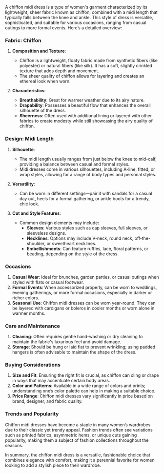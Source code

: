 A chiffon midi dress is a type of women's garment characterized by its lightweight, sheer fabric known as chiffon, combined with a midi length that typically falls between the knee and ankle. This style of dress is versatile, sophisticated, and suitable for various occasions, ranging from casual outings to more formal events. Here’s a detailed overview:

### Fabric: Chiffon
1. **Composition and Texture**: 
   - Chiffon is a lightweight, floaty fabric made from synthetic fibers (like polyester) or natural fibers (like silk). It has a soft, slightly crinkled texture that adds depth and movement.
   - The sheer quality of chiffon allows for layering and creates an ethereal look when worn.

2. **Characteristics**:
   - **Breathability**: Great for warmer weather due to its airy nature.
   - **Drapability**: Possesses a beautiful flow that enhances the overall silhouette of the dress.
   - **Sheerness**: Often used with additional lining or layered with other fabrics to create modesty while still showcasing the airy quality of chiffon.

### Design: Midi Length
1. **Silhouette**:
   - The midi length usually ranges from just below the knee to mid-calf, providing a balance between casual and formal styles.
   - Midi dresses come in various silhouettes, including A-line, fitted, or wrap styles, allowing for a range of body types and personal styles.

2. **Versatility**:
   - Can be worn in different settings—pair it with sandals for a casual day out, heels for a formal gathering, or ankle boots for a trendy, chic look.

3. **Cut and Style Features**:
   - Common design elements may include:
     - **Sleeves**: Various styles such as cap sleeves, full sleeves, or sleeveless designs.
     - **Necklines**: Options may include V-neck, round neck, off-the-shoulder, or sweetheart necklines.
     - **Embellishments**: Can feature ruffles, lace, floral patterns, or beading, depending on the style of the dress.

### Occasions
1. **Casual Wear**: Ideal for brunches, garden parties, or casual outings when styled with flats or casual footwear.
2. **Formal Events**: When accessorized properly, can be worn to weddings, evening gatherings, or more formal occasions, especially in darker or richer colors.
3. **Seasonal Use**: Chiffon midi dresses can be worn year-round. They can be layered with cardigans or boleros in cooler months or worn alone in warmer months.

### Care and Maintenance
1. **Cleaning**: Often requires gentle hand-washing or dry cleaning to maintain the fabric's luxurious feel and avoid damage.
2. **Storage**: Should be hung or laid flat to prevent wrinkling; using padded hangers is often advisable to maintain the shape of the dress.

### Buying Considerations
1. **Size and Fit**: Ensuring the right fit is crucial, as chiffon can cling or drape in ways that may accentuate certain body areas.
2. **Color and Patterns**: Available in a wide range of colors and prints; understanding one’s color palette can help in making a suitable choice.
3. **Price Range**: Chiffon midi dresses vary significantly in price based on brand, designer, and fabric quality.

### Trends and Popularity
Chiffon midi dresses have become a staple in many women’s wardrobes due to their classic yet trendy appeal. Fashion trends often see variations such as printed fabrics, asymmetric hems, or unique cuts gaining popularity, making them a subject of fashion collections throughout the seasons.

In summary, the chiffon midi dress is a versatile, fashionable choice that combines elegance with comfort, making it a perennial favorite for women looking to add a stylish piece to their wardrobe.
